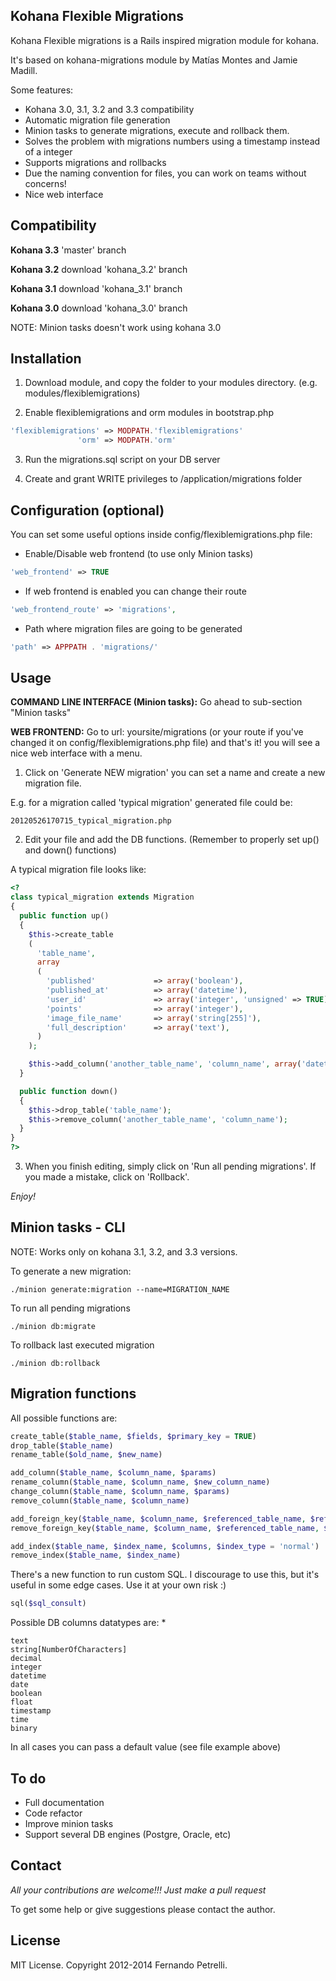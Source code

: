 ## Kohana Flexible Migrations

Kohana Flexible migrations is a Rails inspired migration module for kohana.

It's based on kohana-migrations module by Matías Montes and Jamie Madill.

Some features:

* Kohana 3.0, 3.1, 3.2 and 3.3 compatibility
* Automatic migration file generation
* Minion tasks to generate migrations, execute and rollback them.
* Solves the problem with migrations numbers using a timestamp instead of a integer
* Supports migrations and rollbacks
* Due the naming convention for files, you can work on teams without concerns!
* Nice web interface

## Compatibility

**Kohana 3.3** 'master' branch

**Kohana 3.2** download 'kohana_3.2' branch

**Kohana 3.1** download 'kohana_3.1' branch

**Kohana 3.0** download 'kohana_3.0' branch

NOTE: Minion tasks doesn't work using kohana 3.0

## Installation

1) Download module, and copy the folder to your modules directory. (e.g. modules/flexiblemigrations)

2) Enable flexiblemigrations and orm modules in bootstrap.php

```php
'flexiblemigrations' => MODPATH.'flexiblemigrations'
               'orm' => MODPATH.'orm'
```

3) Run the migrations.sql script on your DB server

4) Create and grant WRITE privileges to /application/migrations folder

## Configuration (optional)

You can set some useful options inside config/flexiblemigrations.php file:

- Enable/Disable web frontend (to use only Minion tasks)
```php
'web_frontend' => TRUE
```

- If web frontend is enabled you can change their route
```php
'web_frontend_route' => 'migrations',
```

- Path where migration files are going to be generated
```php
'path' => APPPATH . 'migrations/'
```

## Usage

**COMMAND LINE INTERFACE (Minion tasks):** Go ahead to sub-section "Minion tasks"

**WEB FRONTEND:** Go to url: yoursite/migrations (or your route if you've changed it on config/flexiblemigrations.php file) and that's it! you will see a nice web interface with a menu.

1) Click on 'Generate NEW migration' you can set a name and create a new migration file.

E.g. for a migration called 'typical migration' generated file could be:

```
20120526170715_typical_migration.php
```

2) Edit your file and add the DB functions. (Remember to properly set up() and down() functions)


A typical migration file looks like:

```php
<?
class typical_migration extends Migration
{
  public function up()
  {
    $this->create_table
    (
      'table_name',
      array
      (
        'published'             => array('boolean'),
        'published_at'          => array('datetime'),
        'user_id'               => array('integer', 'unsigned' => TRUE),
        'points'                => array('integer'),
        'image_file_name'       => array('string[255]'),
        'full_description'      => array('text'),
      )
    );

    $this->add_column('another_table_name', 'column_name', array('datetime', 'default' => NULL));
  }

  public function down()
  {
    $this->drop_table('table_name');
    $this->remove_column('another_table_name', 'column_name');
  }
}
?>
```

3) When you finish editing, simply click on 'Run all pending migrations'. If you made a mistake, click on 'Rollback'.

*Enjoy!*

## Minion tasks - CLI

NOTE: Works only on kohana 3.1, 3.2, and 3.3 versions.

To generate a new migration:
```
./minion generate:migration --name=MIGRATION_NAME
```

To run all pending migrations
```
./minion db:migrate
```

To rollback last executed migration
```
./minion db:rollback
```

## Migration functions

All possible functions are:

```php
create_table($table_name, $fields, $primary_key = TRUE)
drop_table($table_name)
rename_table($old_name, $new_name)

add_column($table_name, $column_name, $params)
rename_column($table_name, $column_name, $new_column_name)
change_column($table_name, $column_name, $params)
remove_column($table_name, $column_name)

add_foreign_key($table_name, $column_name, $referenced_table_name, $referenced_column_name)
remove_foreign_key($table_name, $column_name, $referenced_table_name, $referenced_column_name)

add_index($table_name, $index_name, $columns, $index_type = 'normal')
remove_index($table_name, $index_name)
```

There's a new function to run custom SQL. I discourage to use this, but it's useful in some edge cases. Use it at your own risk :)
```php
sql($sql_consult)
```

Possible DB columns datatypes are: *

```
text
string[NumberOfCharacters]
decimal
integer
datetime
date
boolean
float
timestamp
time
binary
```

In all cases you can pass a default value (see file example above)

## To do

* Full documentation
* Code refactor
* Improve minion tasks
* Support several DB engines (Postgre, Oracle, etc)

## Contact

*All your contributions are welcome!!! Just make a pull request*

To get some help or give suggestions please contact the author.

## License

MIT License. Copyright 2012-2014 Fernando Petrelli.



